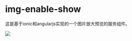 img-enable-show
========================

这是基于ionic和angularjs实现的一个图片放大预览的服务组件。

<img src="http://zippy.gfycat.com/LimitedTatteredFieldmouse.gif">

